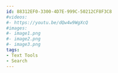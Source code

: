 ```yaml
---
id: 88312EF0-3300-4D7E-999C-50212CF8F3C8
#videos:
#- https://youtu.be/dQw4w9WgXcQ
#images:
#- image1.png
#- image2.png
#- image3.png
tags:
- Text Tools
- Search
---
```

